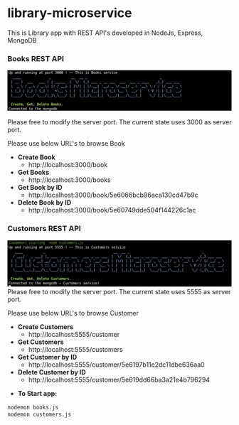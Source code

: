 # library-microservice
This is Library app with REST API's developed in NodeJs, Express, MongoDB

### Books REST API
![Alt text](Books-Banner.png "Books")

Please free to modify the server port. The current state uses 3000 as server port.

Please use below URL's to browse Book

* **Create Book**
    - http://localhost:3000/book
* **Get Books**
    - http://localhost:3000/books
* **Get Book by ID**
    - http://localhost:3000/book/5e6066bcb96aca130cd47b9c
* **Delete Book by ID**
    - http://localhost:3000/book/5e60749dde504f144226c1ac

### Customers REST API
![Alt text](Customers-Banner.png "Customers")
Please free to modify the server port. The current state uses 5555 as server port.

Please use below URL's to browse Customer

* **Create Customers**
    - http://localhost:5555/customer
* **Get Customers**
    - http://localhost:5555/customers
* **Get Customer by ID**
    - http://localhost:5555/customer/5e6197b11e2dc11dbe636aa0
* **Delete Customer by ID**
    - http://localhost:5555/customer/5e619dd66ba3a21e4b796294


- **To Start app:**
```
nodemon books.js
nodemon customers.js
```